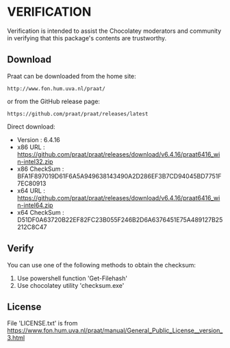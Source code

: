 # VERIFICATION
Verification is intended to assist the Chocolatey moderators and community in verifying that this package's contents are trustworthy.

## Download
Praat can be downloaded from the home site:  

    http://www.fon.hum.uva.nl/praat/
or from the GitHub release page:

    https://github.com/praat/praat/releases/latest

Direct download:   
- Version      : 6.4.16
- x86 URL      : https://github.com/praat/praat/releases/download/v6.4.16/praat6416_win-intel32.zip
- x86 CheckSum : BFA1F897019D61F6A5A949638143490A2D286EF3B7CD94045BD7751F7EC80913
- x64 URL      : https://github.com/praat/praat/releases/download/v6.4.16/praat6416_win-intel64.zip
- x64 CheckSum : D51DF0A63720B22EF82FC23B055F246B2D6A6376451E75A489127B25212C8C47

## Verify
You can use one of the following methods to obtain the checksum:
1. Use powershell function 'Get-Filehash'
2. Use chocolatey utility 'checksum.exe'

## License
File 'LICENSE.txt' is from https://www.fon.hum.uva.nl/praat/manual/General_Public_License__version_3.html
